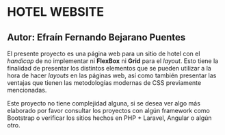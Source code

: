 # HOTEL WEBSITE
## Autor: Efraín Fernando Bejarano Puentes

El presente proyecto es una página web para un sitio de hotel con el *handicap* de no implementar ni **FlexBox** ni **Grid** para el *layout*. Esto tiene la finalidad de presentar los distintos elementos que se pueden utilizar a la hora de hacer *layouts* en las páginas web, así como también presentar las ventajas que tienen las metodologías modernas de CSS previamente mencionadas.<br>

Este proyecto no tiene complejidad alguna, si se desea ver algo más elaborado por favor consultar los proyectos con algún framework como Bootstrap o verificar los sitios hechos en PHP + Laravel, Angular o algún otro.
